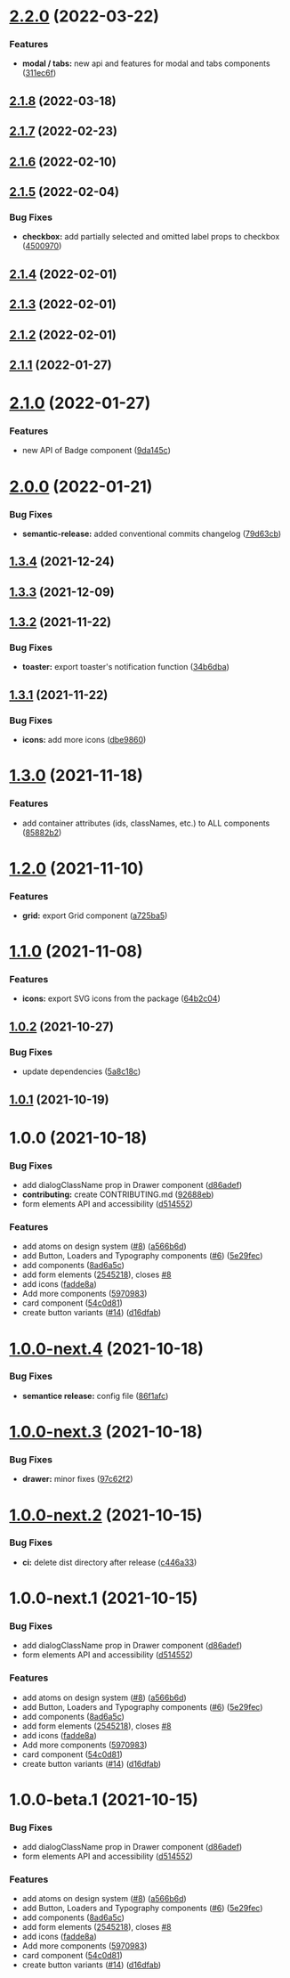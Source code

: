 # [2.2.0](https://github.com/epignosis/gnosis/compare/v2.1.8...v2.2.0) (2022-03-22)


### Features

* **modal / tabs:** new api and features for modal and tabs components ([311ec6f](https://github.com/epignosis/gnosis/commit/311ec6f72f60e79f91327020508e2b9163fd859e))

## [2.1.8](https://github.com/epignosis/gnosis/compare/v2.1.7...v2.1.8) (2022-03-18)

## [2.1.7](https://github.com/epignosis/gnosis/compare/v2.1.6...v2.1.7) (2022-02-23)

## [2.1.6](https://github.com/epignosis/gnosis/compare/v2.1.5...v2.1.6) (2022-02-10)

## [2.1.5](https://github.com/epignosis/gnosis/compare/v2.1.4...v2.1.5) (2022-02-04)


### Bug Fixes

* **checkbox:** add partially selected and omitted label props to checkbox ([4500970](https://github.com/epignosis/gnosis/commit/4500970142fbc69e0106451aa9b419bb7859911d))

## [2.1.4](https://github.com/epignosis/gnosis/compare/v2.1.3...v2.1.4) (2022-02-01)

## [2.1.3](https://github.com/epignosis/gnosis/compare/v2.1.2...v2.1.3) (2022-02-01)

## [2.1.2](https://github.com/epignosis/gnosis/compare/v2.1.1...v2.1.2) (2022-02-01)

## [2.1.1](https://github.com/epignosis/gnosis/compare/v2.1.0...v2.1.1) (2022-01-27)

# [2.1.0](https://github.com/epignosis/gnosis/compare/v2.0.0...v2.1.0) (2022-01-27)


### Features

* new API of Badge component ([9da145c](https://github.com/epignosis/gnosis/commit/9da145c4a4efd9ea74d62fc0ba773b3d9262076c))

# [2.0.0](https://github.com/epignosis/gnosis/compare/v1.3.4...v2.0.0) (2022-01-21)


### Bug Fixes

* **semantic-release:** added conventional commits changelog ([79d63cb](https://github.com/epignosis/gnosis/commit/79d63cb82dc2a35b5215e62296a925fe7080d6cf))

## [1.3.4](https://github.com/epignosis/gnosis/compare/v1.3.3...v1.3.4) (2021-12-24)

## [1.3.3](https://github.com/epignosis/gnosis/compare/v1.3.2...v1.3.3) (2021-12-09)

## [1.3.2](https://github.com/epignosis/gnosis/compare/v1.3.1...v1.3.2) (2021-11-22)


### Bug Fixes

* **toaster:** export toaster's notification function ([34b6dba](https://github.com/epignosis/gnosis/commit/34b6dba03232b208e701bce29e02b56c10b39c0c))

## [1.3.1](https://github.com/epignosis/gnosis/compare/v1.3.0...v1.3.1) (2021-11-22)


### Bug Fixes

* **icons:** add more icons ([dbe9860](https://github.com/epignosis/gnosis/commit/dbe98605c057c285d09918f1003f11f80754d2b8))

# [1.3.0](https://github.com/epignosis/gnosis/compare/v1.2.0...v1.3.0) (2021-11-18)


### Features

* add container attributes (ids, classNames, etc.) to ALL components ([85882b2](https://github.com/epignosis/gnosis/commit/85882b201318dc1f2a38a59ce965d4a8ad039a1e))

# [1.2.0](https://github.com/epignosis/gnosis/compare/v1.1.0...v1.2.0) (2021-11-10)


### Features

* **grid:** export Grid component ([a725ba5](https://github.com/epignosis/gnosis/commit/a725ba5f7db66df162d22b03e8c9ba30c3a2fcbf))

# [1.1.0](https://github.com/epignosis/gnosis/compare/v1.0.2...v1.1.0) (2021-11-08)


### Features

* **icons:** export SVG icons from the package ([64b2c04](https://github.com/epignosis/gnosis/commit/64b2c0492f88359659d0529d9c6ef6d412071395))

## [1.0.2](https://github.com/epignosis/gnosis/compare/v1.0.1...v1.0.2) (2021-10-27)


### Bug Fixes

* update dependencies ([5a8c18c](https://github.com/epignosis/gnosis/commit/5a8c18c3a6a067a25ce5c2b53b693f57d31f6ac2))

## [1.0.1](https://github.com/epignosis/gnosis/compare/v1.0.0...v1.0.1) (2021-10-19)

# 1.0.0 (2021-10-18)


### Bug Fixes

* add dialogClassName prop in Drawer component ([d86adef](https://github.com/epignosis/gnosis/commit/d86adefcd4e8a3f5e5a49e257a19e2a85d26884e))
* **contributing:** create CONTRIBUTING.md ([92688eb](https://github.com/epignosis/gnosis/commit/92688eb6d4161d108dda9547e53df88129821286))
* form elements API and accessibility ([d514552](https://github.com/epignosis/gnosis/commit/d5145527e2d73434c9fae5a61f433afef58061d9))


### Features

* add atoms on design system ([#8](https://github.com/epignosis/gnosis/issues/8)) ([a566b6d](https://github.com/epignosis/gnosis/commit/a566b6dce1c46c6bb990ac6fdd108203095137f3))
* add Button, Loaders and Typography components ([#6](https://github.com/epignosis/gnosis/issues/6)) ([5e29fec](https://github.com/epignosis/gnosis/commit/5e29fecaae6da4f9f309f0ec423bb80dd1c791cc))
* add components ([8ad6a5c](https://github.com/epignosis/gnosis/commit/8ad6a5c49c3bfe7620599507653b3ff523671322))
* add form elements ([2545218](https://github.com/epignosis/gnosis/commit/2545218c6d261e541f19c1cab95334c5250bd618)), closes [#8](https://github.com/epignosis/gnosis/issues/8)
* add icons ([fadde8a](https://github.com/epignosis/gnosis/commit/fadde8a6c2f0d81b46427312bcca1afe7bdc7d0b))
* Add more components ([5970983](https://github.com/epignosis/gnosis/commit/5970983061bc868ffede42ea0f62c9544482de31))
* card component ([54c0d81](https://github.com/epignosis/gnosis/commit/54c0d81c38c4ff685538a2cf7f49560e4333b79c))
* create button variants ([#14](https://github.com/epignosis/gnosis/issues/14)) ([d16dfab](https://github.com/epignosis/gnosis/commit/d16dfabc5fc6dbc771c67f2360d6356ea9c8c285))

# [1.0.0-next.4](https://github.com/epignosis/gnosis/compare/v1.0.0-next.3...v1.0.0-next.4) (2021-10-18)


### Bug Fixes

* **semantice release:** config file ([86f1afc](https://github.com/epignosis/gnosis/commit/86f1afc1f93acf2fe8f8d6fe8b3f2f5161833108))

# [1.0.0-next.3](https://github.com/epignosis/gnosis/compare/v1.0.0-next.2...v1.0.0-next.3) (2021-10-18)


### Bug Fixes

* **drawer:** minor fixes ([97c62f2](https://github.com/epignosis/gnosis/commit/97c62f2e242d5bf2f255bac97ac89f37610542c7))

# [1.0.0-next.2](https://github.com/epignosis/gnosis/compare/v1.0.0-next.1...v1.0.0-next.2) (2021-10-15)


### Bug Fixes

* **ci:** delete dist directory after release ([c446a33](https://github.com/epignosis/gnosis/commit/c446a332d6e8c5a91f6221fed64729b56523e07a))

# 1.0.0-next.1 (2021-10-15)


### Bug Fixes

* add dialogClassName prop in Drawer component ([d86adef](https://github.com/epignosis/gnosis/commit/d86adefcd4e8a3f5e5a49e257a19e2a85d26884e))
* form elements API and accessibility ([d514552](https://github.com/epignosis/gnosis/commit/d5145527e2d73434c9fae5a61f433afef58061d9))


### Features

* add atoms on design system ([#8](https://github.com/epignosis/gnosis/issues/8)) ([a566b6d](https://github.com/epignosis/gnosis/commit/a566b6dce1c46c6bb990ac6fdd108203095137f3))
* add Button, Loaders and Typography components ([#6](https://github.com/epignosis/gnosis/issues/6)) ([5e29fec](https://github.com/epignosis/gnosis/commit/5e29fecaae6da4f9f309f0ec423bb80dd1c791cc))
* add components ([8ad6a5c](https://github.com/epignosis/gnosis/commit/8ad6a5c49c3bfe7620599507653b3ff523671322))
* add form elements ([2545218](https://github.com/epignosis/gnosis/commit/2545218c6d261e541f19c1cab95334c5250bd618)), closes [#8](https://github.com/epignosis/gnosis/issues/8)
* add icons ([fadde8a](https://github.com/epignosis/gnosis/commit/fadde8a6c2f0d81b46427312bcca1afe7bdc7d0b))
* Add more components ([5970983](https://github.com/epignosis/gnosis/commit/5970983061bc868ffede42ea0f62c9544482de31))
* card component ([54c0d81](https://github.com/epignosis/gnosis/commit/54c0d81c38c4ff685538a2cf7f49560e4333b79c))
* create button variants ([#14](https://github.com/epignosis/gnosis/issues/14)) ([d16dfab](https://github.com/epignosis/gnosis/commit/d16dfabc5fc6dbc771c67f2360d6356ea9c8c285))

# 1.0.0-beta.1 (2021-10-15)


### Bug Fixes

* add dialogClassName prop in Drawer component ([d86adef](https://github.com/epignosis/gnosis/commit/d86adefcd4e8a3f5e5a49e257a19e2a85d26884e))
* form elements API and accessibility ([d514552](https://github.com/epignosis/gnosis/commit/d5145527e2d73434c9fae5a61f433afef58061d9))


### Features

* add atoms on design system ([#8](https://github.com/epignosis/gnosis/issues/8)) ([a566b6d](https://github.com/epignosis/gnosis/commit/a566b6dce1c46c6bb990ac6fdd108203095137f3))
* add Button, Loaders and Typography components ([#6](https://github.com/epignosis/gnosis/issues/6)) ([5e29fec](https://github.com/epignosis/gnosis/commit/5e29fecaae6da4f9f309f0ec423bb80dd1c791cc))
* add components ([8ad6a5c](https://github.com/epignosis/gnosis/commit/8ad6a5c49c3bfe7620599507653b3ff523671322))
* add form elements ([2545218](https://github.com/epignosis/gnosis/commit/2545218c6d261e541f19c1cab95334c5250bd618)), closes [#8](https://github.com/epignosis/gnosis/issues/8)
* add icons ([fadde8a](https://github.com/epignosis/gnosis/commit/fadde8a6c2f0d81b46427312bcca1afe7bdc7d0b))
* Add more components ([5970983](https://github.com/epignosis/gnosis/commit/5970983061bc868ffede42ea0f62c9544482de31))
* card component ([54c0d81](https://github.com/epignosis/gnosis/commit/54c0d81c38c4ff685538a2cf7f49560e4333b79c))
* create button variants ([#14](https://github.com/epignosis/gnosis/issues/14)) ([d16dfab](https://github.com/epignosis/gnosis/commit/d16dfabc5fc6dbc771c67f2360d6356ea9c8c285))

